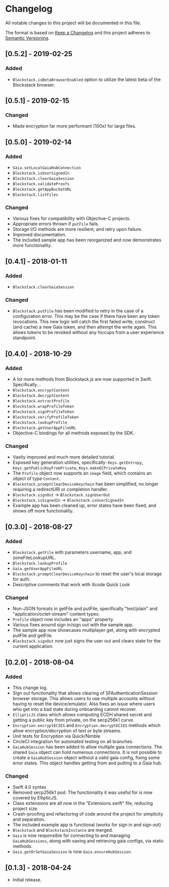 # Changelog
All notable changes to this project will be documented in this file.

The format is based on [Keep a Changelog](https://keepachangelog.com/en/1.0.0/)
and this project adheres to [Semantic Versioning](https://semver.org/spec/v2.0.0.html).

## [0.5.2] - 2019-02-25

### Added
- `Blockstack.isBetaBrowserEnabled` option to utilize the latest beta of the Blockstack browser.

## [0.5.1] - 2019-02-15

### Changed
- Made encryption far more performant (100x) for large files.

## [0.5.0] - 2019-02-14

### Added
- `Gaia.setLocalGaiaHubConnection`
- `Blockstack.isUserSignedIn`
- `Blockstack.clearGaiaSession`
- `Blockstack.validateProofs`
- `Blockstack.getAppBucketURL`
- `Blockstack.listFiles`

### Changed
- Various fixes for compatibility with Objective-C projects.
- Appropriate errors thrown if `putFile` fails.
- Storage I/O methods are more resilient,  and retry upon failure.
- Improved documentation.
- The included sample app has been reorganized and now demonstrates more functionality.

## [0.4.1] - 2018-01-11

### Added
- `Blockstack.clearGaiaSession`

### Changed
- `Blockstack.putFile` has been modified to retry in the case of a configuration error. This may be the case if there have been any token revocations. This new logic will catch the first failed write, construct (and cache) a new Gaia token, and then attempt the write again. This allows tokens to be revoked without any hiccups from a user experience standpoint.
 
## [0.4.0] - 2018-10-29

### Added
- A lot more methods from Blockstack.js are now supported in Swift. Specifically...
- `Blockstack.encryptContent`
- `Blockstack.decryptContent`
- `Blockstack.extractProfile`
- `Blockstack.wrapProfileToken`
- `Blockstack.signProfileToken`
- `Blockstack.verifyProfileToken`
- `Blockstack.lookupProfile`
- `Blockstack.getUserAppFileURL`
- Objective-C bindings for all methods exposed by the SDK.

### Changed
- Vastly improved and much more detailed tutorial.
- Exposed key generation utilities, specifically: `Keys.getEntropy`, `Keys.getPublicKeyFromPrivate`, `Keys.makeECPrivateKey`
- The `Profile` object now supports an `image` field, which contains an object of type `Content`.
- `Blockstack.promptClearDeviceKeychain` has been simplified, no longer requiring a redirectURI or completion handler.
- `Blockstack.signOut` -> `Blockstack.signUserOut`
- `Blockstack.isSignedIn` -> `Blockstack.isUserSignedIn`
- Example app has been cleaned up, error states have been fixed, and shows off more functionality.

## [0.3.0] - 2018-08-27

### Added
- `Blockstack.getFile` with parameters username, app, and zoneFileLookupURL.
- `Blockstack.lookupProfile`
- `Gaia.getUserAppFileURL`
- `Blockstack.promptClearDeviceKeychain` to reset the user's local storage for auth.
- Descriptive comments that work with Xcode Quick Look

### Changed
- Non-JSON formats in getFile and putFile, specifically "text/plain" and "application/octet-stream" content types.
- `Profile` object now includes an "apps" property.
- Various fixes around sign in/sign out with the sample app.
- The sample app now showcases multiplayer get, along with encrypted putFile and getFile.
- `Blockstack.signOut` now just signs the user out and clears state for the current application.

## [0.2.0] - 2018-08-04

### Added
- This change log.
- Sign out functionality that allows clearing of SFAuthenticationSession browser storage. This allows users to use multiple accounts without having to reset the device/emulator. Also fixes an issue where users who get into a bad state during onboarding cannot recover.
- `EllipticJS` class which allows computing ECDH shared secret and getting a public key from private, on the secp256k1 curve.
- `Encryption.encryptECIES` and `Encryption.decryptECIES` methods which allow encryption/decryption of text or byte streams.
- Unit tests for Encryption via Quick/Nimble
- CircleCI integration for automated testing on all branches.
- `GaiaHubSession` has been added to allow multiple gaia connections. The shared `Gaia` object can hold numerous connections. It is not possible to create a `GaiaHubSession` object without a valid gaia config, fixing some error states. This object handles getting from and putting to a Gaia hub. 

### Changed
- Swift 4.0 syntax
- Removed secp256k1 pod. The functionality it was useful for is now covered by EllipticJS.
- Class extensions are all now in the "Extensions.swift" file, reducing project size.
- Crash-proofing and refactoring of code around the project for simplicity and separation.
- The included example app is functional (works for sign in and sign out)
- `Blockstack` and `BlockstackInstance` are merged.
- `Gaia` is now responsible for connecting to and managing `GaiaHubSessions`, along with saving and retrieving gaia configs, via static methods.
- `Gaia.getOrSetGaiaSession` is now `Gaia.ensureHubSession`.

## [0.1.3] - 2018-04-24
- Initial release.
